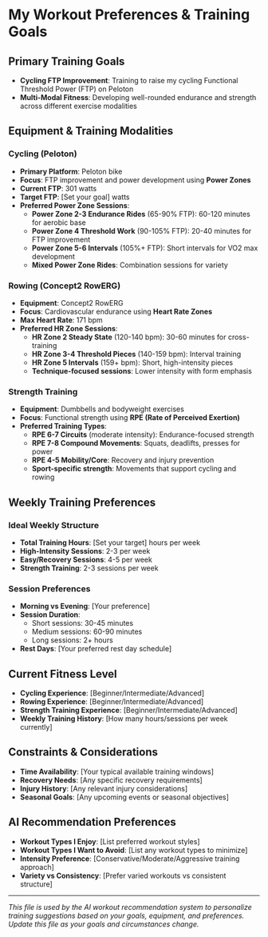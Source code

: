 # My Workout Preferences & Training Goals

## Primary Training Goals
- **Cycling FTP Improvement**: Training to raise my cycling Functional Threshold Power (FTP) on Peloton
- **Multi-Modal Fitness**: Developing well-rounded endurance and strength across different exercise modalities

## Equipment & Training Modalities

### Cycling (Peloton)
- **Primary Platform**: Peloton bike
- **Focus**: FTP improvement and power development using **Power Zones**
- **Current FTP**: 301 watts
- **Target FTP**: [Set your goal] watts
- **Preferred Power Zone Sessions**:
  - **Power Zone 2-3 Endurance Rides** (65-90% FTP): 60-120 minutes for aerobic base
  - **Power Zone 4 Threshold Work** (90-105% FTP): 20-40 minutes for FTP improvement
  - **Power Zone 5-6 Intervals** (105%+ FTP): Short intervals for VO2 max development
  - **Mixed Power Zone Rides**: Combination sessions for variety

### Rowing (Concept2 RowERG)
- **Equipment**: Concept2 RowERG
- **Focus**: Cardiovascular endurance using **Heart Rate Zones**
- **Max Heart Rate**: 171 bpm
- **Preferred HR Zone Sessions**:
  - **HR Zone 2 Steady State** (120-140 bpm): 30-60 minutes for cross-training
  - **HR Zone 3-4 Threshold Pieces** (140-159 bpm): Interval training
  - **HR Zone 5 Intervals** (159+ bpm): Short, high-intensity pieces
  - **Technique-focused sessions**: Lower intensity with form emphasis

### Strength Training
- **Equipment**: Dumbbells and bodyweight exercises
- **Focus**: Functional strength using **RPE (Rate of Perceived Exertion)**
- **Preferred Training Types**:
  - **RPE 6-7 Circuits** (moderate intensity): Endurance-focused strength
  - **RPE 7-8 Compound Movements**: Squats, deadlifts, presses for power
  - **RPE 4-5 Mobility/Core**: Recovery and injury prevention
  - **Sport-specific strength**: Movements that support cycling and rowing

## Weekly Training Preferences

### Ideal Weekly Structure
- **Total Training Hours**: [Set your target] hours per week
- **High-Intensity Sessions**: 2-3 per week
- **Easy/Recovery Sessions**: 4-5 per week
- **Strength Training**: 2-3 sessions per week

### Session Preferences
- **Morning vs Evening**: [Your preference]
- **Session Duration**: 
  - Short sessions: 30-45 minutes
  - Medium sessions: 60-90 minutes  
  - Long sessions: 2+ hours
- **Rest Days**: [Your preferred rest day schedule]

## Current Fitness Level
- **Cycling Experience**: [Beginner/Intermediate/Advanced]
- **Rowing Experience**: [Beginner/Intermediate/Advanced]
- **Strength Training Experience**: [Beginner/Intermediate/Advanced]
- **Weekly Training History**: [How many hours/sessions per week currently]

## Constraints & Considerations
- **Time Availability**: [Your typical available training windows]
- **Recovery Needs**: [Any specific recovery requirements]
- **Injury History**: [Any relevant injury considerations]
- **Seasonal Goals**: [Any upcoming events or seasonal objectives]

## AI Recommendation Preferences
- **Workout Types I Enjoy**: [List preferred workout styles]
- **Workout Types I Want to Avoid**: [List any workout types to minimize]
- **Intensity Preference**: [Conservative/Moderate/Aggressive training approach]
- **Variety vs Consistency**: [Prefer varied workouts vs consistent structure]

---

*This file is used by the AI workout recommendation system to personalize training suggestions based on your goals, equipment, and preferences. Update this file as your goals and circumstances change.*